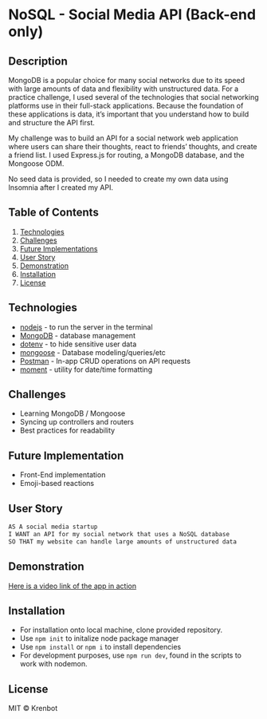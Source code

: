 # NoSQL - Social Media API (Back-end only)

## Description
MongoDB is a popular choice for many social networks due to its speed with large amounts of data and flexibility with unstructured data. For a practice challenge, I used several of the technologies that social networking platforms use in their full-stack applications. Because the foundation of these applications is data, it’s important that you understand how to build and structure the API first.

My challenge was to build an API for a social network web application where users can share their thoughts, react to friends’ thoughts, and create a friend list. I used Express.js for routing, a MongoDB database, and the Mongoose ODM.

No seed data is provided, so I needed to create my own data using Insomnia after I created my API.

## Table of Contents
  1) [Technologies](#technologies-used)
  2) [Challenges](#challenges)
  3) [Future Implementations](#future-implementations)
  4) [User Story](#user-story)
  5) [Demonstration](#demonstration)
  6) [Installation](#installation)
  7) [License](#license)

## Technologies
* [nodejs](https://nodejs.org/en/) - to run the server in the terminal
* [MongoDB](https://www.mongodb.com/) - database management
* [dotenv](https://www.npmjs.com/package/dotenv) - to hide sensitive user data
* [mongoose](https://mongoosejs.com/docs/) - Database modeling/queries/etc
* [Postman](https://www.postman.com/) - In-app CRUD operations on API requests
* [moment](https://momentjs.com/) - utility for date/time formatting

## Challenges
* Learning MongoDB / Mongoose
* Syncing up controllers and routers
* Best practices for readability

## Future Implementation
* Front-End implementation
* Emoji-based reactions

## User Story
```md
AS A social media startup
I WANT an API for my social network that uses a NoSQL database
SO THAT my website can handle large amounts of unstructured data
```

## Demonstration
[Here is a video link of the app in action]()

## Installation
* For installation onto local machine, clone provided repository.
* Use `npm init` to initalize node package manager
* Use `npm install` or `npm i` to install dependencies
* For development purposes, use `npm run dev`, found in the scripts to work with nodemon.


## License
MIT © Krenbot
